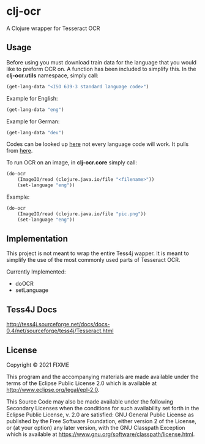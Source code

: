 # clj-ocr

A Clojure wrapper for Tesseract OCR

## Usage
Before using you must download train data for the language that you would like to preform OCR on.
A function has been included to simplify this.
In the **clj-ocr.utils** namespace, simply call: 
```clojure
(get-lang-data "<ISO 639-3 standard language code>")
```

Example for English:
```clojure
(get-lang-data "eng")
```
Example for German:
```clojure
(get-lang-data "deu")
```

Codes can be looked up [here](https://iso639-3.sil.org/code_tables/639/data)
not every language code will work. It pulls from [here](https://github.com/tesseract-ocr/tessdata).

To run OCR on an image, in **clj-ocr.core** simply call: 
```clojure
(do-ocr 
    (ImageIO/read (clojure.java.io/file "<filename>")) 
    (set-language "eng"))
```
Example:
```clojure
(do-ocr 
    (ImageIO/read (clojure.java.io/file "pic.png")) 
    (set-language "eng"))
```
## Implementation 
This project is not meant to wrap the entire Tess4j wapper. It is meant to simplify the use of the most commonly used parts of Tesseract OCR.

Currently Implemented:
- doOCR
- setLanguage

## Tess4J Docs
http://tess4j.sourceforge.net/docs/docs-0.4/net/sourceforge/tess4j/Tesseract.html

## License

Copyright © 2021 FIXME

This program and the accompanying materials are made available under the
terms of the Eclipse Public License 2.0 which is available at
http://www.eclipse.org/legal/epl-2.0.

This Source Code may also be made available under the following Secondary
Licenses when the conditions for such availability set forth in the Eclipse
Public License, v. 2.0 are satisfied: GNU General Public License as published by
the Free Software Foundation, either version 2 of the License, or (at your
option) any later version, with the GNU Classpath Exception which is available
at https://www.gnu.org/software/classpath/license.html.
